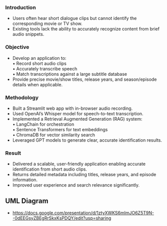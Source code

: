 ### Introduction

- Users often hear short dialogue clips but cannot identify the corresponding movie or TV show.  
- Existing tools lack the ability to accurately recognize content from brief audio snippets.

### Objective

- Develop an application to:  
  • Record short audio clips  
  • Accurately transcribe speech  
  • Match transcriptions against a large subtitle database  
- Provide precise movie/show titles, release years, and season/episode details when applicable.

### Methodology

- Built a Streamlit web app with in-browser audio recording.  
- Used OpenAI’s Whisper model for speech-to-text transcription.  
- Implemented a Retrieval Augmented Generation (RAG) system:  
  • LangChain for orchestration  
  • Sentence Transformers for text embeddings  
  • ChromaDB for vector similarity search  
- Leveraged GPT models to generate clear, accurate identification results.

### Result

- Delivered a scalable, user-friendly application enabling accurate identification from short audio clips.  
- Returns detailed metadata including titles, release years, and episode information.  
- Improved user experience and search relevance significantly.


## UML Diagram
* https://docs.google.com/presentation/d/1ztyXWKS6mlmJO6Z5T9N--0dEEGsyZBEgRrSkxKsPDQY/edit?usp=sharing
